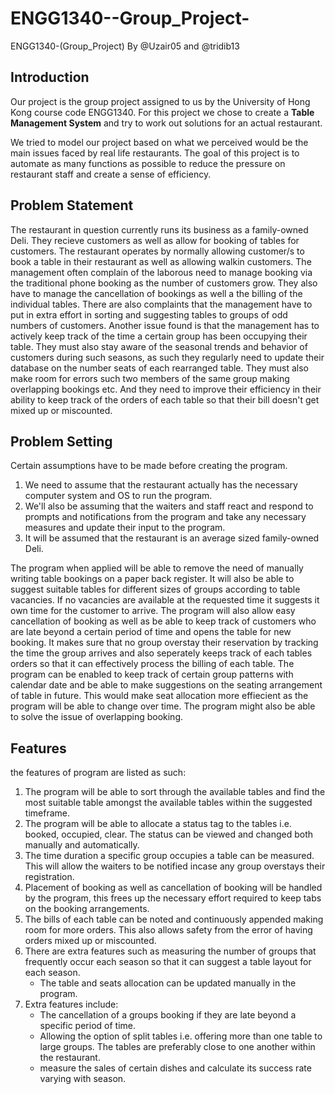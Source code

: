 # ENGG1340--Group_Project-
ENGG1340-(Group_Project) By @Uzair05 and @tridib13

## Introduction
Our project is the group project assigned to us by the University of Hong Kong course code ENGG1340.
For this project we chose to create a **Table Management System** and try to work out solutions for an actual restaurant.

We tried to model our project based on what we perceived would be the main issues faced by real life restaurants.
The goal of this project is to automate as many functions as possible to reduce the pressure on restaurant staff and create a sense of efficiency.

## Problem Statement
The restaurant in question currently runs its business as a family-owned Deli. They recieve customers as well as allow for booking of tables for customers. 
The restaurant operates by normally allowing customer/s to book a table in their restaurant as well as allowing walkin customers.
The management often complain of the laborous need to manage booking via the traditional phone booking as the number of customers grow. They also have to manage the cancellation of bookings as well a the billing of the individual tables.
There are also complaints that the management have to put in extra effort in sorting and suggesting tables to groups of odd numbers of customers.
Another issue found is that the management has to actively keep track of the time a certain group has been occupying their table. They must also stay aware of the seasonal trends and behavior of customers during such seasons, as such they regularly need to update their database on the number seats of each rearranged table.
They must also make room for errors such two members of the same group making overlapping bookings etc. And they need to improve their efficiency in their ability to keep track of the orders of each table so that their bill doesn't get mixed up or miscounted.

## Problem Setting
Certain assumptions have to be made before creating the program.
1. We need to assume that the restaurant actually has the necessary computer system and OS to run the program.
2. We'll also be assuming that the waiters and staff react and respond to prompts and notifications from the program and take any necessary measures and update their input to the program.
3. It will be assumed that the restaurant is an average sized family-owned Deli.

The program when applied will be able to remove the need of manually writing table bookings on a paper back register. It will also be able to suggest suitable tables for different sizes of groups according to table vacancies. If no vacancies are available at the requested time it suggests it own time for the customer to arrive.
The program will also allow easy cancellation of booking as well as be able to keep track of customers who are late beyond a certain period of time and opens the table for new booking.
It makes sure that no group overstay their reservation by tracking the time the group arrives and also seperately keeps track of each tables orders so that it can effectively process the billing of each table.
The program can be enabled to keep track of certain group patterns with calendar date and be able to make suggestions on the seating arrangement of table in future. This would make seat allocation more effiecient as the program will be able to change over time.
The program might also be able to solve the issue of overlapping booking. 

## Features
the features of program are listed as such:
1. The program will be able to sort through the available tables and find the most suitable table amongst the available tables within the suggested timeframe.
2. The program will be able to allocate a status tag to the tables i.e. booked, occupied, clear. The status can be viewed and changed both manually and automatically.
3. The time duration a specific group occupies a table can be measured. This will allow the waiters to be notified incase any group overstays their registration.
4. Placement of booking as well as cancellation of booking will be handled by the program, this frees up the necessary effort required to keep tabs on the booking arrangements.
5. The bills of each table can be noted and continuously appended making room for more orders. This also allows safety from the error of having orders mixed up or miscounted.
6. There are extra features such as measuring the number of groups that frequently occur each season so that it can suggest a table layout for each season.
   - The table and seats allocation can be updated manually in the program.
7. Extra features include: 
   - The cancellation of a groups booking if they are late beyond a specific period of time.
   - Allowing the option of split tables i.e. offering more than one table to large groups. The tables are preferably close to one another within the restaurant.
   - measure the sales of certain dishes and calculate its success rate varying with season.
